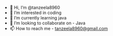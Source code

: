 - 👋 Hi, I’m @tanzeela8960
- 👀 I’m interested in coding
- 🌱 I’m currently learning java
- 💞️ I’m looking to collaborate on - Java 
- 📫 How to reach me - tanzeela8960@gmail.com

<!---
tanzeela8960/tanzeela8960 is a ✨ special ✨ repository because its `README.md` (this file) appears on your GitHub profile.
You can click the Preview link to take a look at your changes.
--->
